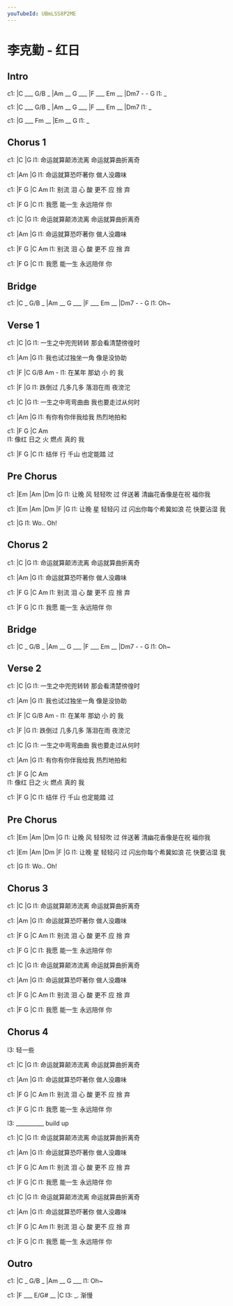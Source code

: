```yaml
---
youTubeId: UBmLSS8P2ME
---
```


# 李克勤 - 红日

## Intro

c1: |C ___ G/B _ |Am __ G ___ |F ___ Em __ |Dm7 - - G
l1:  _

c1: |C ___ G/B _ |Am __ G ___ |F ___ Em __ |Dm7
l1:  _

c1: |G ___ Fm __ |Em __ G
l1:  _

## Chorus 1

c1: |C               |G
l1:  命运就算颠沛流离 命运就算曲折离奇

c1: |Am              |G
l1:  命运就算恐吓著你 做人没趣味

c1:     |F     G      |C     Am
l1: 别流 泪 心 酸 更不 应 捨 弃

c1:     |F      G       |C
l1: 我愿 能一生 永远陪伴 你

c1: |C               |G
l1:  命运就算颠沛流离 命运就算曲折离奇

c1: |Am              |G
l1:  命运就算恐吓著你 做人没趣味

c1:     |F     G      |C     Am
l1: 别流 泪 心 酸 更不 应 捨 弃

c1:     |F      G       |C
l1: 我愿 能一生 永远陪伴 你

## Bridge

c1: |C  _ G/B _ |Am __ G ___ |F ___ Em __ |Dm7 - - G
l1:  Oh~
 
## Verse 1

c1: |C               |G
l1:  一生之中兜兜转转 那会看清楚徬徨时

c1: |Am              |G
l1:  我也试过独坐一角 像是没协助

c1: |F          |C  G/B Am -
l1:  在某年 那幼 小 的  我

c1:       |F                |G
l1: 跌倒过 几多几多 落泪在雨 夜滂沱

c1: |C               |G
l1:  一生之中弯弯曲曲 我也要走过从何时

c1: |Am              |G
l1:  有你有你伴我给我 热烈地拍和

c1:     |F    G      |C    Am     
l1: 像红 日之 火 燃点 真的 我 

c1:     |F       G       |C
l1: 结伴 行 千山 也定能踏 过
 
## Pre Chorus

c1:     |Em       |Am       |Dm              |G
l1: 让晚 风 轻轻吹 过 伴送著 清幽花香像是在祝 福你我

c1:     |Em       |Am       |Dm         |F          |G
l1: 让晚 星 轻轻闪 过 闪出你每个希冀如浪 花 快要沾湿 我 

c1:     |G
l1: Wo.. Oh!
 
## Chorus 2

c1: |C               |G
l1:  命运就算颠沛流离 命运就算曲折离奇

c1: |Am              |G
l1:  命运就算恐吓著你 做人没趣味

c1:     |F     G      |C     Am
l1: 别流 泪 心 酸 更不 应 捨 弃

c1:     |F      G       |C
l1: 我愿 能一生 永远陪伴 你

## Bridge

c1: |C  _ G/B _ |Am __ G ___ |F ___ Em __ |Dm7 - - G
l1:  Oh~
 
## Verse 2

c1: |C               |G
l1:  一生之中兜兜转转 那会看清楚徬徨时

c1: |Am              |G
l1:  我也试过独坐一角 像是没协助

c1: |F          |C  G/B Am -
l1:  在某年 那幼 小 的  我

c1:       |F                |G
l1: 跌倒过 几多几多 落泪在雨 夜滂沱

c1: |C               |G
l1:  一生之中弯弯曲曲 我也要走过从何时

c1: |Am              |G
l1:  有你有你伴我给我 热烈地拍和

c1:     |F    G      |C    Am     
l1: 像红 日之 火 燃点 真的 我 

c1:     |F       G       |C
l1: 结伴 行 千山 也定能踏 过
 
## Pre Chorus

c1:     |Em       |Am       |Dm              |G
l1: 让晚 风 轻轻吹 过 伴送著 清幽花香像是在祝 福你我

c1:     |Em       |Am       |Dm         |F          |G
l1: 让晚 星 轻轻闪 过 闪出你每个希冀如浪 花 快要沾湿 我 

c1:     |G
l1: Wo.. Oh!

## Chorus 3

c1: |C               |G
l1:  命运就算颠沛流离 命运就算曲折离奇

c1: |Am              |G
l1:  命运就算恐吓著你 做人没趣味

c1:     |F     G      |C     Am
l1: 别流 泪 心 酸 更不 应 捨 弃

c1:     |F      G       |C
l1: 我愿 能一生 永远陪伴 你

c1: |C               |G
l1:  命运就算颠沛流离 命运就算曲折离奇

c1: |Am              |G
l1:  命运就算恐吓著你 做人没趣味

c1:     |F     G      |C     Am
l1: 别流 泪 心 酸 更不 应 捨 弃

c1:     |F      G       |C
l1: 我愿 能一生 永远陪伴 你

## Chorus 4

l3: 轻一些

c1: |C               |G
l1:  命运就算颠沛流离 命运就算曲折离奇

c1: |Am              |G
l1:  命运就算恐吓著你 做人没趣味

c1:     |F     G      |C     Am
l1: 别流 泪 心 酸 更不 应 捨 弃

c1:     |F      G       |C
l1: 我愿 能一生 永远陪伴 你

l3: __________ build up

c1: |C               |G
l1:  命运就算颠沛流离 命运就算曲折离奇

c1: |Am              |G
l1:  命运就算恐吓著你 做人没趣味

c1:     |F     G      |C     Am
l1: 别流 泪 心 酸 更不 应 捨 弃

c1:     |F      G       |C
l1: 我愿 能一生 永远陪伴 你

c1: |C               |G
l1:  命运就算颠沛流离 命运就算曲折离奇

c1: |Am              |G
l1:  命运就算恐吓著你 做人没趣味

c1:     |F     G      |C     Am
l1: 别流 泪 心 酸 更不 应 捨 弃

c1:     |F      G       |C
l1: 我愿 能一生 永远陪伴 你
 
## Outro

c1: |C  _ G/B _ |Am __ G ___
l1:  Oh~

c1: |F ___ E/G# __ |C
l3:  _.    渐慢